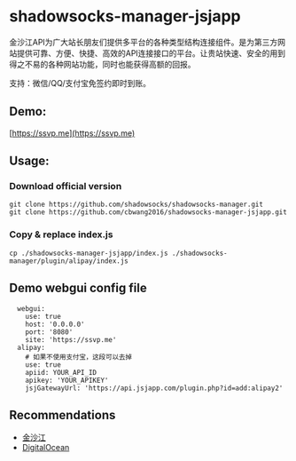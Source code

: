 # shadowsocks-manager-jsjapp
金沙江API为广大站长朋友们提供多平台的各种类型结构连接组件。是为第三方网站提供可靠、方便、快捷、高效的API连接接口的平台。让贵站快速、安全的用到得之不易的各种网站功能，同时也能获得高额的回报。

支持：微信/QQ/支付宝免签约即时到账。
## Demo:
[https://ssvp.me](https://ssvp.me)
## Usage:
### Download official version
```
git clone https://github.com/shadowsocks/shadowsocks-manager.git
git clone https://github.com/cbwang2016/shadowsocks-manager-jsjapp.git
```
### Copy & replace index.js
```
cp ./shadowsocks-manager-jsjapp/index.js ./shadowsocks-manager/plugin/alipay/index.js
```
## Demo webgui config file
```
  webgui:
    use: true
    host: '0.0.0.0'
    port: '8080'
    site: 'https://ssvp.me'
  alipay:
    # 如果不使用支付宝，这段可以去掉
    use: true
    apiid: YOUR_API_ID
    apikey: 'YOUR_APIKEY'
    jsjGatewayUrl: 'https://api.jsjapp.com/plugin.php?id=add:alipay2'
```
## Recommendations
* [金沙江](http://api.jsjapp.com/plugin.php?id=add:user&apiid=13736)
* [DigitalOcean](https://m.do.co/c/a4a18ab46483)

